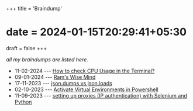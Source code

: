 +++
title = 'Braindump'
# date = 2024-01-15T20:29:41+05:30
draft = false
+++

_all my braindumps are listed here._

- 11-02-2024 --- [How to check CPU Usage in the Terminal?](/braindump/cpu-usage-terminal)
- 09-01-2024 --- [Ram's Wise Mind](/braindump/rams-wise-mind)
- 17-11-2023 --- [json.dumps vs json.loads](/braindump/json-dumps-vs-loads/)
- 02-10-2023 --- [Activate Virtual Environments in Powershell](/braindump/venv/)
- 11-09-2023 --- [setting up proxies (IP authentication) with Selenium and Python](/braindump/proxy-auth/)
